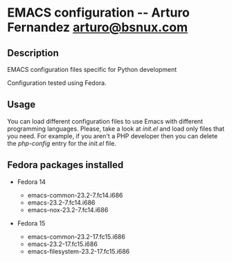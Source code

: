 EMACS configuration --  Arturo Fernandez <arturo@bsnux.com>
===========================================================

Description
-----------

EMACS configuration files specific for Python development

Configuration tested using Fedora.

Usage
-----

You can load different configuration files to use Emacs with different
programming languages. Please, take a look at *init.el* and load only
files that you need. For example, if you aren't a PHP developer then
you can delete the *php-config* entry for the *init.el* file.

Fedora packages installed
-------------------------

* Fedora 14

    * emacs-common-23.2-7.fc14.i686
    * emacs-23.2-7.fc14.i686
    * emacs-nox-23.2-7.fc14.i686

* Fedora 15

    * emacs-common-23.2-17.fc15.i686
    * emacs-23.2-17.fc15.i686
    * emacs-filesystem-23.2-17.fc15.i686
